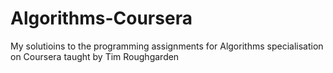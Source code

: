 # Algorithms-Coursera
My solutioins to the programming assignments for Algorithms specialisation on Coursera taught by Tim Roughgarden
